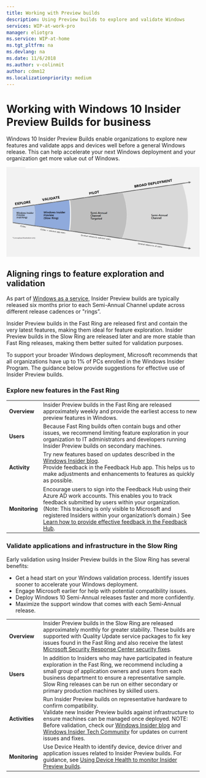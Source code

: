 ```yaml
---
title: Working with Preview builds 
description: Using Preview builds to explore and validate Windows
services: WIP-at-work-pro
manager: eliotgra
ms.service: WIP-at-home
ms.tgt_pltfrm: na
ms.devlang: na
ms.date: 11/6/2018
ms.author: v-colinmit
author: cdmm12
ms.localizationpriority: medium
---
```


# Working with Windows 10 Insider Preview Builds for business  

Windows 10 Insider Preview Builds enable organizations to explore new features and validate apps and devices well before a general Windows release. This can help accelerate your next Windows deployment and your organization get more value out of Windows. 

![WaaS and Rings](images/trumpet2.png "ADD")

## Aligning rings to feature exploration and validation 

As part of [Windows as a service](https://docs.microsoft.com/en-us/windows/deployment/update/waas-overview), Insider Preview builds are typically released six months prior to each Semi-Annual Channel update across different release cadences or "rings”. 

Insider Preview builds in the Fast Ring are released first and contain the very latest features, making them ideal for feature exploration. Insider Preview builds in the Slow Ring are released later and are more stable than Fast Ring releases, making them better suited for validation purposes. 

To support your broader Windows deployment, Microsoft recommends that all organizations have up to 1% of PCs enrolled in the Windows Insider Program. The guidance below provide suggestions for effective use of Insider Preview builds. 

### Explore new features in the Fast Ring

|   |   |
|-------|-----------|
|__Overview__|Insider Preview builds in the Fast Ring are released approximately weekly and provide the earliest access to new preview features in Windows.
|__Users__|Because Fast Ring builds often contain bugs and other issues, we recommend limiting feature exploration in your organization to IT administrators and developers running Insider Preview builds on secondary machines. 
|__Activity__| Try new features based on updates described in the [Windows Insider blog](https://blogs.windows.com/windowsexperience/tag/windows-insider-program/#lEQBUmP3m2mOaGau.97).<br/> Provide feedback in the Feedback Hub app. This helps us to make adjustments and enhancements to features as quickly as possible.
|__Monitoring__| Encourage users to sign into the Feedback Hub using their Azure AD work accounts. This enables you to track feedback submitted by users within your organization. (Note: This tracking is only visible to Microsoft and registered Insiders within your organization’s domain.) See [Learn how to provide effective feedback in the Feedback Hub](wip-4-biz-feedback-hub.md).


### Validate applications and infrastructure in the Slow Ring
Early validation using Insider Preview builds in the Slow Ring has several benefits:
* Get a head start on your Windows validation process.
Identify issues sooner to accelerate your Windows deployment.
* Engage Microsoft earlier for help with potential compatibility issues.
* Deploy Windows 10 Semi-Annual releases faster and more confidently.
* Maximize the support window that comes with each Semi-Annual release.

 |   |   |
|-------|-----------|
|__Overview__|Insider Preview builds in the Slow Ring are released approximately monthly for greater stability. These builds are supported with Quality Update service packages to fix key issues found in the Fast Ring and also receive the latest [Microsoft Security Response Center security fixes](https://blogs.technet.microsoft.com/msrc/). 
|__Users__|In addition to Insiders who may have participated in feature exploration in the Fast Ring, we recommend including a small group of application owners and users from each business department to ensure a representative sample. Slow Ring releases can be run on either secondary or primary production machines by skilled users.
|__Activities__|Run Insider Preview builds on representative hardware to confirm compatibility. <br/> Validate new Insider Preview builds against infrastructure to ensure machines can be managed once deployed. NOTE: Before validation, check our [Windows Insider blog](https://blogs.windows.com/windowsexperience/tag/windows-insider-program/#lEQBUmP3m2mOaGau.97) and [Windows Insider Tech Community](https://techcommunity.microsoft.com/t5/Windows-Insider-Program/bd-p/WindowsInsiderProgram) for updates on current issues and fixes. 
|__Monitoring__|Use Device Health to identify device, device driver and application issues related to Insider Preview builds. For guidance, see [Using Device Health to monitor Insider Preview builds](https://insider.windows.com/en-us/for-business-device-health/). 







